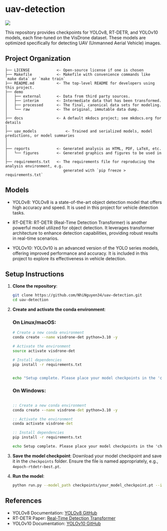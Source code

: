 # uav-detection

<a target="_blank" href="https://cookiecutter-data-science.drivendata.org/">
    <img src="https://img.shields.io/badge/CCDS-Project%20template-328F97?logo=cookiecutter" />
</a>

This repository provides checkpoints for YOLOv8, RT-DETR, and YOLOv10 models, each fine-tuned on the VisDrone dataset. These models are optimized specifically for detecting UAV (Unmanned Aerial Vehicle) images.

## Project Organization

```
├── LICENSE            <- Open-source license if one is chosen
├── Makefile           <- Makefile with convenience commands like `make data` or `make train`
├── README.md          <- The top-level README for developers using this project.
├── demo
│   ├── external       <- Data from third party sources.
│   ├── interim        <- Intermediate data that has been transformed.
│   ├── processed      <- The final, canonical data sets for modeling.
│   └── raw            <- The original, immutable data dump.
│
├── docs               <- A default mkdocs project; see mkdocs.org for details
│
├── uav_models             <- Trained and serialized models, model predictions, or model summaries
│
│             
├── reports            <- Generated analysis as HTML, PDF, LaTeX, etc.
│   └── figures        <- Generated graphics and figures to be used in 
│
├── requirements.txt   <- The requirements file for reproducing the analysis environment, e.g.
                          generated with `pip freeze > requirements.txt`
```


## Models

- YOLOv8: YOLOv8 is a state-of-the-art object detection model that offers high accuracy and speed. It is used in this project for vehicle detection tasks.

- RT-DETR: RT-DETR (Real-Time Detection Transformer) is another powerful model utilized for object detection. It leverages transformer architecture to enhance detection capabilities, providing robust results in real-time scenarios.

- YOLOv10: YOLOv10 is an advanced version of the YOLO series models, offering improved performance and accuracy. It is included in this project to explore its effectiveness in vehicle detection.

## Setup Instructions

1. **Clone the repository**:
    ```bash
    git clone https://github.com/NhiNguyen34/uav-detection.git
    cd uav-detection
    ```

2. **Create and activate the conda environment**:

    ### On Linux/macOS:
    
    ```bash
    # Create a new conda environment
    conda create --name visdrone-det python=3.10 -y

    # Activate the environment
    source activate visdrone-det

    # Install dependencies
    pip install -r requirements.txt


    echo "Setup complete. Please place your model checkpoints in the 'checkpoints' folder and your demo images in the 'demo' folder."
    ```

    ### On Windows:
    
    ```bat

    :: Create a new conda environment
    conda create --name visdrone-det python=3.10 -y

    :: Activate the environment
    conda activate visdrone-det

    :: Install dependencies
    pip install -r requirements.txt

    echo Setup complete. Please place your model checkpoints in the 'checkpoints' folder and your demo images in the 'demo' folder.
    ```

3. **Save the model checkpoint**:
    Download your model checkpoint and save it in the `checkpoints` folder. Ensure the file is named appropriately, e.g., `4epoch-rtdetr-best.pt`.

4. **Run the model**:
    ```bash
    python run.py --model_path checkpoints/your_model_checkpoint.pt --image_path demo/your_image.jpg --model_detect "your_model" 
    ```

## References

- YOLOv8 Documentation: [YOLOv8 GitHub](https://github.com/ultralytics/ultralytics)
- RT-DETR Paper: [Real-Time Detection Transformer](https://arxiv.org/pdf/2304.08069)
- YOLOv10 Documentation: [YOLOv10 GitHub](https://github.com/THU-MIG/yolov10)
